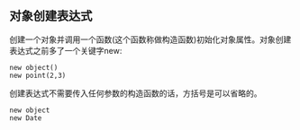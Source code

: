 ## 对象创建表达式

创建一个对象并调用一个函数(这个函数称做构造函数)初始化对象属性。对象创建表达式之前多了一个关键字new:

```
new object()
new point(2,3)
```

创建表达式不需要传入任何参数的构造函数的话，方括号是可以省略的。

```
new object
new Date
```

